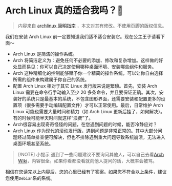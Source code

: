 # Arch Linux 真的适合我吗？🧐

> 内容来自 [archlinux 简明指南](https://arch.icekylin.online/) ，本文对其有修改。不使用页脚的版权信息。

我们在安装 Arch Linux 前一定要知道我们适不适合安装它。现在公主王子请看下面～<br>

- Arch Linux 是简洁的操作系统。
- Arch 将简洁定义为：避免任何不必要的添加、修改和复杂增加。这样做的好处显而易见：你可以自己决定使用哪种桌面环境、安装哪些组件和服务。
- Arch 这种精细化的控制能够赋予你一个精简的操作系统，可以让你自由选择所需的组件来构建属于你自己的系统。
- 配置 Arch Linux 相对于其它 Linux 发行版来说是繁琐。首先，安装 Arch Linux 需要在命令行手动输入至少 20 多条命令，并且要保证正确。其次，安装好的系统只是最基本的系统，不包含图形界面，还需要安装和配置更多的设置项（很多需要手动编辑配置文件）才可以正常使用。最后，日常维护 Arch Linux 可能也需要大量时间和精力（如 Arch Linux 更新后挂了，如何解决）。有的时候可能半天时间就这样“浪费”了。<br>
- Arch很容易出现奇奇怪怪的问题，在您遇到问题的时候，能否冷静应对？
- Arch Linux 作为现代的滚动发行版，遇到问题是非常正常的。其中大部分问题经过简单排查便可解决，但也不排除遇到重大问题导致系统崩溃，无法进入桌面环境甚至系统。

> [!NOTE] 小提示
> 遇到了一些问题建议不要询问其他人，可以自己去看[Arch Wiki](https://wiki.archlinux.org/)，内容很全。如果你看都没看就向他人提问的话，大概率会被骂。

相信在您读完以上内容后，您的心里已经有了答案。如果您不符合以上条件，建议您使用`Debian`系的系统。
